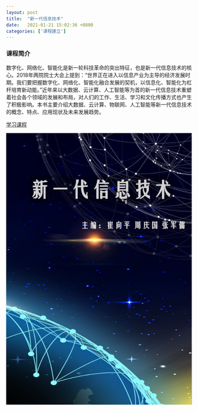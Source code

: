 ```yaml
---
layout: post
title:  "新一代信息技术"
date:   2021-01-21 15:02:36 +0800
categories: ['课程建立']
---
```

### 课程简介
数字化、网络化、智能化是新一轮科技革命的突出特征，也是新一代信息技术的核心。2018年两院院士大会上提到：“世界正在进入以信息产业为主导的经济发展时期。我们要把握数字化、网络化、智能化融合发展的契机，以信息化、智能化为杠杆培育新动能。”近年来以大数据、云计算、人工智能等为首的新一代信息技术重塑着社会各个领域的发展和布局，对人们的工作、生活、学习和文化传播方式也产生了积极影响。本书主要介绍大数据、云计算、物联网、人工智能等新一代信息技术的概念、特点、应用现状及未来发展趋势。

[学习课程](https://www.yuque.com/swiftsonwran/myyobi)

[![robot-based-practice 课程](/images/book-thumb/New-generation-information-technology.png)](https://www.yuque.com/swiftsonwran/myyobi)


